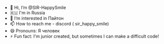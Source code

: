 - 👋 Hi, I’m @SIR-HappySmile
- 🇷🇺 I'm in Russia
- 👀 I’m interested in Пайтон
- 📫 How to reach me - discord ( sir_happy_smile) 
- 😄 Pronouns: Я человек
- ⚡ Fun fact: I'm junior created, but sometimes I can make a difficult code! 
